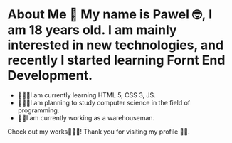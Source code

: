 <h1>About Me 👋
My name is Pawel 🤓, I am 18 years old. I am mainly interested in new technologies, and recently I started learning Fornt End Development.</h1>

- 👨🏼‍💻I am currently learning HTML 5, CSS 3, JS.
- 👨🏼‍🎓I am planning to study computer science in the field of programming.
- 👷🏼I am currently working as a warehouseman.
  
</h2>

Check out my works🕵🏼‍♂️! Thank you for visiting my profile 👌🏽.




<!--
**Raparinio/Raparinio** is a ✨ _special_ ✨ repository because its `README.md` (this file) appears on your GitHub profile.

Here are some ideas to get you started:

- 🔭 I’m currently working on ...
- 🌱 I’m currently learning ...
- 👯 I’m looking to collaborate on ...
- 🤔 I’m looking for help with ...
- 💬 Ask me about ...
- 📫 How to reach me: ...
- 😄 Pronouns: ...
- ⚡ Fun fact: ...
-->
